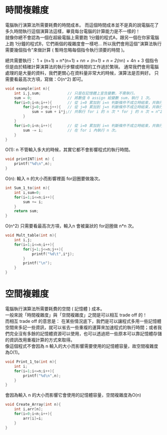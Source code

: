 # 時間複雜度
電腦執行演算法所需要耗費的時間成本。
而這個時間成本並不是真的說電腦花了多久時間執行這個演算法這樣，畢竟每台電腦的計算能力是不一樣的！  
就像你總不會認為一個在超級電腦上需要跑 1分鐘的程式A，跟另一個在你家電腦上跑 1分鐘的程式B，它們兩個的複雜度會一樣吧...
所以我們會用這個"演算法執行需要幾個指令"來做計算 ( 暫時忽略每個指令執行須要的時間 )。

總共需要執行：
1  +  (n+1)  +  n*(n+1)  +  n*n  +  (n+1)  +  n  =  2(n*n) + 4n + 3 個指令  
但是由於精確計算演算法的執行步驟或時間的工作過於繁瑣。
通常我們會用電腦處理的是大量的資料，我們更關心在資料量非常大的時候，演算法是否夠好。
只需要看最高次方項，寫做：O(n^2) 即可。
```c
void example(int n){
    int i,j,sum;            // 只是在記憶體上宣告變數，不需執行。
    sum = 0;                // 將數值 0 assign 給變數 sum，執行 1 次。
    for(i=0;i<n;i++){       // 從 i=0 累加到 i=n 判斷條件不成立時結束，共執行 n+1 次。  
        for(j=0;j<n;j++){   // 從 j=0 累加到 j=n 判斷條件不成立時結束，共執行 n*(n+1)次。
            sum = sum + i*j;// 共執行 for i 的 n 次 * for j 的 n 次 = n^2 次。
        }
    }
    for(i=0;i<n;i++){       // 從 i=0 累加到 i=n 判斷條件不成立時結束，共執行 n+1 次。
        sum -= i;           // 在 for i 內執行 n 次。
    }
}
```
O(1): n 不管輸入多大的時候，其實它都不會影響程式的執行時間。
```c
void printINT(int n) {
	printf("%d\n",n);
}
```
O(n): 輸入 n 的大小而影響裡面 for迴圈要做幾次。
```c
int Sum_1_to(int n){
    int i,sum=0;
    for(i=1;i<=n;i++){
        sum += i;
    }
    return sum;
}
```
O(n^2) 只需要看最高次方項，輸入n 會被巢狀的 for迴圈做 n*n 次。
```c
void Mult_table(int n){
    int i,j;
    for(i=1;i<=n;i++){
        for(j=1;j<=n;j++){
            printf("%d\t",i*j);
        }
        printf("\n");
    }
}
```

# 空間複雜度

電腦執行演算法所需要耗費的空間 ( 記憶體 ) 成本。  
一般來說「時間複雜度」與「空間複雜度」之間是可以相互 trade off 的！  
而相互 trade off 的意思是：
在某些情況底下，我們是可以讓程式多用一些記憶體空間來多記一些資訊，就可以省去一些重複的運算來加速程式的執行時間；或者我們完全沒有多餘的記憶體資源可以使用，也可以透過把一些原本可以靠記憶體存儲的資訊改用重複計算的方式來取得。  
像這個程式不會因為 n 輸入的大小而影響需要使用的記憶體容量，故空間複雜度為O(1)。
```c
void Print_1_to(int n){
    int i;
    for(i=1;i<=n;i++){
        printf("%d\n",n);
    }
}
```
會因為輸入 n 的大小而影響它會使用的記憶體容量，空間複雜度為O(n) 
```c
void Create_Array(int n){
    int i,arr[n];
    for(i=0;i<n;i++){
        arr[i]=i;
    }
}
```

